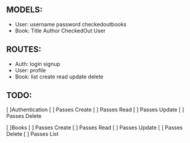 MODELS:
-------
 - User:
    username
    password
    checkedoutbooks
 - Book:
    Title
    Author
    CheckedOut
    User


ROUTES:
-------
 - Auth:
    login
    signup
 - User:
    profile
 - Book:
    list
    create
    read
    update
    delete

TODO:
-----
[ ]Authentication
  [ ] Passes Create
  [ ] Passes Read
  [ ] Passes Update
  [ ] Passes Delete

[ ]Books
  [ ] Passes Create
  [ ] Passes Read
  [ ] Passes Update
  [ ] Passes Delete
  [ ] Passes List
  
